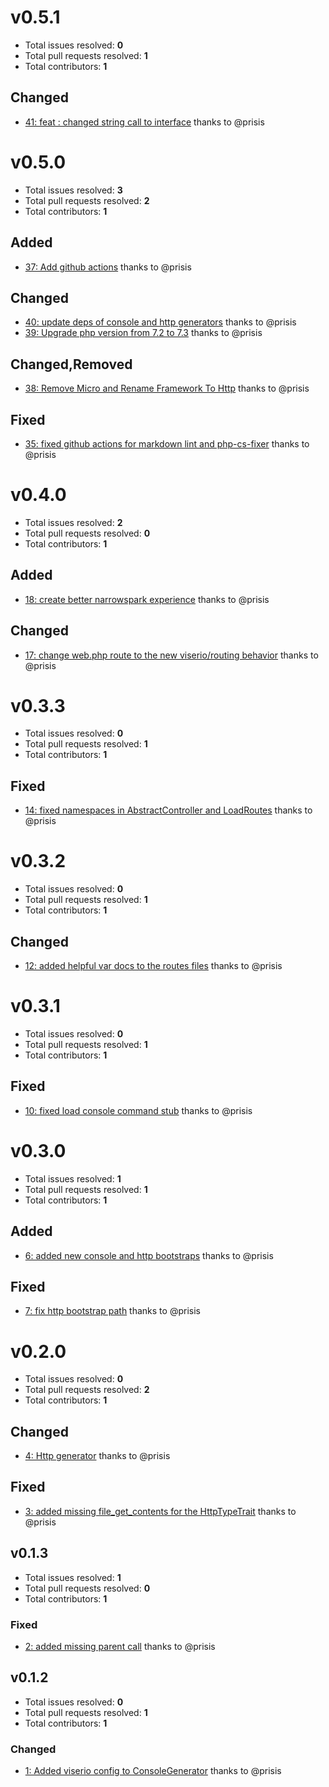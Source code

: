v0.5.1
======

- Total issues resolved: **0**
- Total pull requests resolved: **1**
- Total contributors: **1**

Changed
-------

 - [41: feat : changed string call to interface](https://github.com/narrowspark/skeleton-generators/pull/41) thanks to @prisis

v0.5.0
======

- Total issues resolved: **3**
- Total pull requests resolved: **2**
- Total contributors: **1**

Added
-----

 - [37: Add github actions](https://github.com/narrowspark/skeleton-generators/issues/37) thanks to @prisis

Changed
-------

 - [40: update deps of console and http generators](https://github.com/narrowspark/skeleton-generators/pull/40) thanks to @prisis
 - [39: Upgrade php version from 7.2 to 7.3](https://github.com/narrowspark/skeleton-generators/issues/39) thanks to @prisis

Changed,Removed
---------------

 - [38: Remove Micro and Rename Framework To Http](https://github.com/narrowspark/skeleton-generators/issues/38) thanks to @prisis

Fixed
-----

 - [35: fixed github actions for markdown lint and php-cs-fixer](https://github.com/narrowspark/skeleton-generators/pull/35) thanks to @prisis

v0.4.0
======

- Total issues resolved: **2**
- Total pull requests resolved: **0**
- Total contributors: **1**

Added
-----

 - [18: create better narrowspark experience](https://github.com/narrowspark/skeleton-generators/issues/18) thanks to @prisis

Changed
-------

 - [17: change web.php route to the new viserio/routing behavior](https://github.com/narrowspark/skeleton-generators/issues/17) thanks to @prisis

v0.3.3
======

- Total issues resolved: **0**
- Total pull requests resolved: **1**
- Total contributors: **1**

Fixed
-----

 - [14: fixed namespaces in AbstractController and LoadRoutes](https://github.com/narrowspark/skeleton-generators/pull/14) thanks to @prisis

v0.3.2
======

- Total issues resolved: **0**
- Total pull requests resolved: **1**
- Total contributors: **1**

Changed
-------

 - [12: added helpful var docs to the routes files](https://github.com/narrowspark/skeleton-generators/pull/12) thanks to @prisis

v0.3.1
======

- Total issues resolved: **0**
- Total pull requests resolved: **1**
- Total contributors: **1**

Fixed
-----

 - [10: fixed load console command stub](https://github.com/narrowspark/skeleton-generators/pull/10) thanks to @prisis

v0.3.0
======

- Total issues resolved: **1**
- Total pull requests resolved: **1**
- Total contributors: **1**

Added
-----

 - [6: added new console and http bootstraps](https://github.com/narrowspark/skeleton-generators/pull/6) thanks to @prisis

Fixed
-----

 - [7: fix http bootstrap path](https://github.com/narrowspark/skeleton-generators/issues/7) thanks to @prisis

v0.2.0
======

- Total issues resolved: **0**
- Total pull requests resolved: **2**
- Total contributors: **1**

Changed
-------

 - [4: Http generator](https://github.com/narrowspark/skeleton-generators/pull/4) thanks to @prisis

Fixed
-----

 - [3: added missing file&#95;get&#95;contents for the HttpTypeTrait](https://github.com/narrowspark/skeleton-generators/pull/3) thanks to @prisis

## v0.1.3

- Total issues resolved: **1**
- Total pull requests resolved: **0**
- Total contributors: **1**

### Fixed

 - [2: added missing parent call](https://github.com/narrowspark/skeleton-generators/issues/2) thanks to @prisis

## v0.1.2

- Total issues resolved: **0**
- Total pull requests resolved: **1**
- Total contributors: **1**

### Changed

 - [1: Added viserio config to ConsoleGenerator](https://github.com/narrowspark/skeleton-generators/pull/1) thanks to @prisis

